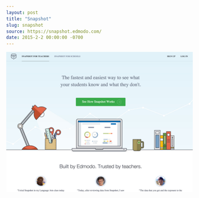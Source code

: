 ```yaml
---
layout: post 
title: "Snapshot"
slug: snapshot
source: https://snapshot.edmodo.com/
date: 2015-2-2 00:00:00 -0700
---
```


<img src="/screenshots/snapshot.jpg">
